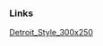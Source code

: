 ### Links

[Detroit_Style_300x250](http://carolinesolon.design/digitalbanner_ad/Detroit%20Style_HTML_300x250_v3.html)
